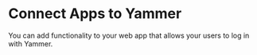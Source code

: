 # Connect Apps to Yammer
You can add functionality to your web app that allows your users to log in with Yammer. 
